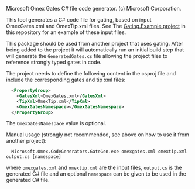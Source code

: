 Microsoft Omex Gates C# file code generator.
(c) Microsoft Corporation.

This tool generates a C# code file for gating, based on input OmexGates.xml and OmexTip.xml files. See The [Gating.Example project](https://github.com/microsoft/Omex/tree/master/src/Gating.Example) in this repository for an example of these input files.

This package should be used from another project that uses gating. After being added to the project it will automatically run an initial build step that will generate the `GeneratedGates.cs` file allowing the project files to reference strongly typed gates in code.

The project needs to define the following content in the csproj file and include the corresponding gates and tip xml files:

```xml
  <PropertyGroup>
    <GatesXml>OmexGates.xml</GatesXml>
    <TipXml>OmexTip.xml</TipXml>
    <OmexGatesNamespace></OmexGatesNamespace>
  </PropertyGroup>
```

The `OmexGatesNamespace` value is optional.

Manual usage (strongly not recommended, see above on how to use it from another project):

```dos
  Microsoft.Omex.CodeGenerators.GateGen.exe omexgates.xml omextip.xml output.cs [namespace]
```

where `omexgates.xml` and `omextip.xml` are the input files, `output.cs` is the generated C# file and an optional `namespace` can be given to be used in the generated C# file.

